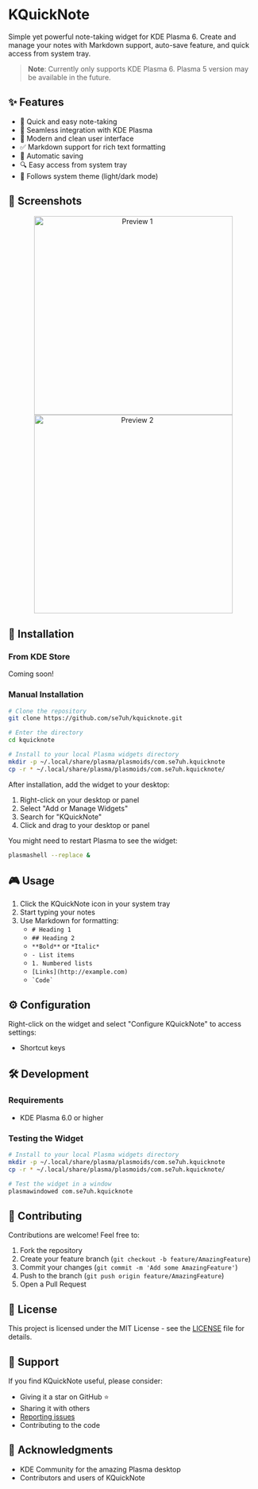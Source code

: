 # KQuickNote

Simple yet powerful note-taking widget for KDE Plasma 6. Create and manage your notes with Markdown support, auto-save feature, and quick access from system tray.

> **Note**: Currently only supports KDE Plasma 6. Plasma 5 version may be available in the future.

## ✨ Features

- 📝 Quick and easy note-taking
- 🎨 Seamless integration with KDE Plasma
- 📱 Modern and clean user interface
- ✅ Markdown support for rich text formatting
- 💾 Automatic saving
- 🔍 Easy access from system tray
- 🌙 Follows system theme (light/dark mode)

## 📸 Screenshots

<div align="center">
  <img src="https://github.com/user-attachments/assets/860bf844-3447-42f0-b880-8cf7bf38dd85" alt="Preview 1" width="400">
  <img src="https://github.com/user-attachments/assets/55236953-1610-40b3-913a-07cd5cd59446" alt="Preview 2" width="400">
</div>

## 🚀 Installation

### From KDE Store
Coming soon!
<!-- 1. Right-click on your desktop
2. Select "Add or Manage Widgets"
3. Click "Get New Widgets"
4. Search for "KQuickNote"
5. Click "Install" -->

### Manual Installation
```bash
# Clone the repository
git clone https://github.com/se7uh/kquicknote.git

# Enter the directory
cd kquicknote

# Install to your local Plasma widgets directory
mkdir -p ~/.local/share/plasma/plasmoids/com.se7uh.kquicknote
cp -r * ~/.local/share/plasma/plasmoids/com.se7uh.kquicknote/
```

After installation, add the widget to your desktop:
1. Right-click on your desktop or panel
2. Select "Add or Manage Widgets"
3. Search for "KQuickNote"
4. Click and drag to your desktop or panel

You might need to restart Plasma to see the widget:
```bash
plasmashell --replace &
```

## 🎮 Usage

1. Click the KQuickNote icon in your system tray
2. Start typing your notes
3. Use Markdown for formatting:
   - `# Heading 1`
   - `## Heading 2`
   - `**Bold**` or `*Italic*`
   - `- List items`
   - `1. Numbered lists`
   - `[Links](http://example.com)`
   - `` `Code` ``

## ⚙️ Configuration

Right-click on the widget and select "Configure KQuickNote" to access settings:
- Shortcut keys

## 🛠️ Development

### Requirements
- KDE Plasma 6.0 or higher

### Testing the Widget
```bash
# Install to your local Plasma widgets directory
mkdir -p ~/.local/share/plasma/plasmoids/com.se7uh.kquicknote
cp -r * ~/.local/share/plasma/plasmoids/com.se7uh.kquicknote/

# Test the widget in a window
plasmawindowed com.se7uh.kquicknote
```

## 🤝 Contributing

Contributions are welcome! Feel free to:
1. Fork the repository
2. Create your feature branch (`git checkout -b feature/AmazingFeature`)
3. Commit your changes (`git commit -m 'Add some AmazingFeature'`)
4. Push to the branch (`git push origin feature/AmazingFeature`)
5. Open a Pull Request

## 📝 License

This project is licensed under the MIT License - see the [LICENSE](LICENSE) file for details.

## 💖 Support

If you find KQuickNote useful, please consider:
- Giving it a star on GitHub ⭐
- Sharing it with others
- [Reporting issues](https://github.com/se7uh/kquicknote/issues)
- Contributing to the code

## 🙏 Acknowledgments

- KDE Community for the amazing Plasma desktop
- Contributors and users of KQuickNote
